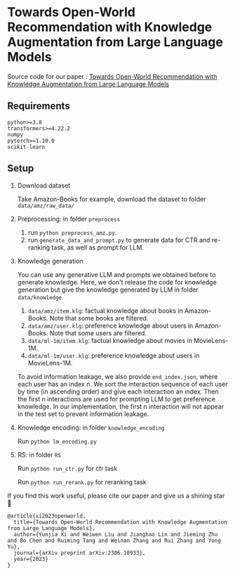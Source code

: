 # Towards Open-World Recommendation with Knowledge Augmentation from Large Language Models
Source code for our paper :
[Towards Open-World Recommendation with Knowledge Augmentation from Large Language Models](https://arxiv.org/abs/2306.10933)

## Requirements
```
python>=3.8
transformers>=4.22.2
numpy
pytorch>=1.10.0
scikit-learn
```

## Setup

1. Download dataset
   
   Take Amazon-Books for example, download the dataset to folder `data/amz/raw_data/`
2. Preprocessing: in folder `preprocess`
   1. run `python preprocess_amz.py`.
   2. run `generate_data_and_prompt.py` to generate data for CTR and re-ranking task, as well as prompt for LLM.
   
3. Knowledge generation

   You can use any generative LLM and prompts we obtained before to generate knowledge. Here, we don't release the code for knowledge generation but give the knowledge generated by LLM in folder `data/knowledge`.
   1. `data/amz/item.klg`: factual knowledge about books in Amazon-Books. Note that some books are filtered.
   2. `data/amz/user.klg`: preference knowledge about users in Amazon-Books. Note that some users are filtered.
   3. `data/ml-1m/item.klg`: factual knowledge about movies in MovieLens-1M.
   4. `data/ml-1m/user.klg`: preference knowledge about users in MovieLens-1M. 
   
   To avoid information leakage, we also provide `end_index.json`, where each user has an index n. We sort the interaction sequence of each user by time (in ascending order) and give each interaction an index. Then the first n interactions are used for prompting LLM to get preference knowledge. In our implementation, the first n interaction will not appear in the test set to prevent information leakage.

4. Knowledge encoding: in folder `knowledge_encoding`

   Run `python lm_encoding.py`
5. RS: in folder `RS`

   Run `python run_ctr.py` for ctr task

   Run `python run_rerank.py` for reranking task


If you find this work useful, please cite our paper and give us a shining star 🌟

```
@article{xi2023openworld,
  title={Towards Open-World Recommendation with Knowledge Augmentation from Large Language Models},
  author={Yunjia Xi and Weiwen Liu and Jianghao Lin and Jieming Zhu and Bo Chen and Ruiming Tang and Weinan Zhang and Rui Zhang and Yong Yu},
  journal={arXiv preprint arXiv:2306.10933},
  year={2023}
}
```
